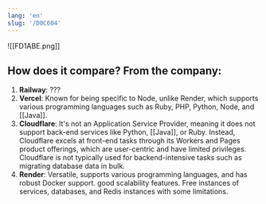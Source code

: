 ```yaml
---
lang: 'en'
slug: '/D0C604'
---
```


![[FD1ABE.png]]

## How does it compare? From the company:

1. **Railway**: ???
2. **Vercel**: Known for being specific to Node, unlike Render, which supports various programming languages such as Ruby, PHP, Python, Node, and [[Java]].
3. **Cloudflare**: It's not an Application Service Provider, meaning it does not support back-end services like Python, [[Java]], or Ruby. Instead, Cloudflare excels at front-end tasks through its Workers and Pages product offerings, which are user-centric and have limited privileges. Cloudflare is not typically used for backend-intensive tasks such as migrating database data in bulk.
4. **Render**: Versatile, supports various programming languages, and has robust Docker support. good scalability features. Free instances of services, databases, and Redis instances with some limitations.
